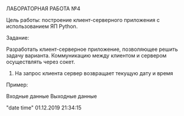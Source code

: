ЛАБОРАТОРНАЯ РАБОТА №4

Цель работы: построение клиент-серверного приложения с использованием ЯП Python.

Задание:

Разработать клиент-серверное приложение, позволяющее решить задачу варианта.  Коммуникацию между клиентом и сервером осуществлять через сокет.

1. На запрос клиента сервер возвращает текущую дату и время

Пример:

Входные данные                        Выходные данные

&quot;date time&quot;                                01.12.2019 21:34:15

